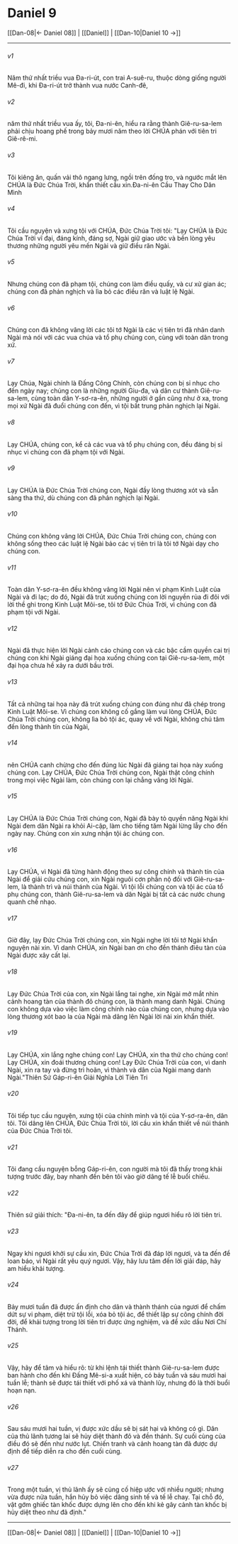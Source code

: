 # Daniel 9

[[Dan-08|← Daniel 08]] | [[Daniel]] | [[Dan-10|Daniel 10 →]]
***



###### v1 
Năm thứ nhất triều vua Đa-ri-út, con trai A-suê-ru, thuộc dòng giống người Mê-đi, khi Đa-ri-út trở thành vua nước Canh-đê, 

###### v2 
năm thứ nhất triều vua ấy, tôi, Đa-ni-ên, hiểu ra rằng thành Giê-ru-sa-lem phải chịu hoang phế trong bảy mươi năm theo lời CHÚA phán với tiên tri Giê-rê-mi. 

###### v3 
Tôi kiêng ăn, quấn vải thô ngang lưng, ngồi trên đống tro, và ngước mắt lên CHÚA là Đức Chúa Trời, khẩn thiết cầu xin.Đa-ni-ên Cầu Thay Cho Dân Mình 

###### v4 
Tôi cầu nguyện và xưng tội với CHÚA, Đức Chúa Trời tôi: "Lạy CHÚA là Đức Chúa Trời vĩ đại, đáng kính, đáng sợ, Ngài giữ giao ước và bền lòng yêu thương những người yêu mến Ngài và giữ điều răn Ngài. 

###### v5 
Nhưng chúng con đã phạm tội, chúng con làm điều quấy, và cư xử gian ác; chúng con đã phản nghịch và lìa bỏ các điều răn và luật lệ Ngài. 

###### v6 
Chúng con đã không vâng lời các tôi tớ Ngài là các vị tiên tri đã nhân danh Ngài mà nói với các vua chúa và tổ phụ chúng con, cùng với toàn dân trong xứ. 

###### v7 
Lạy Chúa, Ngài chính là Đấng Công Chính, còn chúng con bị sỉ nhục cho đến ngày nay; chúng con là những người Giu-đa, và dân cư thành Giê-ru-sa-lem, cùng toàn dân Y-sơ-ra-ên, những người ở gần cũng như ở xa, trong mọi xứ Ngài đã đuổi chúng con đến, vì tội bất trung phản nghịch lại Ngài. 

###### v8 
Lạy CHÚA, chúng con, kể cả các vua và tổ phụ chúng con, đều đáng bị sỉ nhục vì chúng con đã phạm tội với Ngài. 

###### v9 
Lạy CHÚA là Đức Chúa Trời chúng con, Ngài đầy lòng thương xót và sẵn sàng tha thứ, dù chúng con đã phản nghịch lại Ngài. 

###### v10 
Chúng con không vâng lời CHÚA, Đức Chúa Trời chúng con, chúng con không sống theo các luật lệ Ngài bảo các vị tiên tri là tôi tớ Ngài dạy cho chúng con. 

###### v11 
Toàn dân Y-sơ-ra-ên đều không vâng lời Ngài nên vi phạm Kinh Luật của Ngài và đi lạc; do đó, Ngài đã trút xuống chúng con lời nguyền rủa đi đôi với lời thề ghi trong Kinh Luật Môi-se, tôi tớ Đức Chúa Trời, vì chúng con đã phạm tội với Ngài. 

###### v12 
Ngài đã thực hiện lời Ngài cảnh cáo chúng con và các bậc cầm quyền cai trị chúng con khi Ngài giáng đại họa xuống chúng con tại Giê-ru-sa-lem, một đại họa chưa hề xảy ra dưới bầu trời. 

###### v13 
Tất cả những tai họa này đã trút xuống chúng con đúng như đã chép trong Kinh Luật Môi-se. Vì chúng con không cố gắng làm vui lòng CHÚA, Đức Chúa Trời chúng con, không lìa bỏ tội ác, quay về với Ngài, không chú tâm đến lòng thành tín của Ngài, 

###### v14 
nên CHÚA canh chừng cho đến đúng lúc Ngài đã giáng tai họa này xuống chúng con. Lạy CHÚA, Đức Chúa Trời chúng con, Ngài thật công chính trong mọi việc Ngài làm, còn chúng con lại chẳng vâng lời Ngài. 

###### v15 
Lạy CHÚA là Đức Chúa Trời chúng con, Ngài đã bày tỏ quyền năng Ngài khi Ngài đem dân Ngài ra khỏi Ai-cập, làm cho tiếng tăm Ngài lừng lẫy cho đến ngày nay. Chúng con xin xưng nhận tội ác chúng con. 

###### v16 
Lạy CHÚA, vì Ngài đã từng hành động theo sự công chính và thành tín của Ngài để giải cứu chúng con, xin Ngài nguôi cơn phẫn nộ đối với Giê-ru-sa-lem, là thành trì và núi thánh của Ngài. Vì tội lỗi chúng con và tội ác của tổ phụ chúng con, thành Giê-ru-sa-lem và dân Ngài bị tất cả các nước chung quanh chế nhạo. 

###### v17 
Giờ đây, lạy Đức Chúa Trời chúng con, xin Ngài nghe lời tôi tớ Ngài khẩn nguyện nài xin. Vì danh CHÚA, xin Ngài ban ơn cho đền thánh điêu tàn của Ngài được xây cất lại. 

###### v18 
Lạy Đức Chúa Trời của con, xin Ngài lắng tai nghe, xin Ngài mở mắt nhìn cảnh hoang tàn của thành đô chúng con, là thành mang danh Ngài. Chúng con không dựa vào việc làm công chính nào của chúng con, nhưng dựa vào lòng thương xót bao la của Ngài mà dâng lên Ngài lời nài xin khẩn thiết. 

###### v19 
Lạy CHÚA, xin lắng nghe chúng con! Lạy CHÚA, xin tha thứ cho chúng con! Lạy CHÚA, xin đoái thương chúng con! Lạy Đức Chúa Trời của con, vì danh Ngài, xin ra tay và đừng trì hoãn, vì thành và dân của Ngài mang danh Ngài."Thiên Sứ Gáp-ri-ên Giải Nghĩa Lời Tiên Tri 

###### v20 
Tôi tiếp tục cầu nguyện, xưng tội của chính mình và tội của Y-sơ-ra-ên, dân tôi. Tôi dâng lên CHÚA, Đức Chúa Trời tôi, lời cầu xin khẩn thiết về núi thánh của Đức Chúa Trời tôi. 

###### v21 
Tôi đang cầu nguyện bỗng Gáp-ri-ên, con người mà tôi đã thấy trong khải tượng trước đây, bay nhanh đến bên tôi vào giờ dâng tế lễ buổi chiều. 

###### v22 
Thiên sứ giải thích: "Đa-ni-ên, ta đến đây để giúp ngươi hiểu rõ lời tiên tri. 

###### v23 
Ngay khi ngươi khởi sự cầu xin, Đức Chúa Trời đã đáp lời ngươi, và ta đến để loan báo, vì Ngài rất yêu quý ngươi. Vậy, hãy lưu tâm đến lời giải đáp, hãy am hiểu khải tượng. 

###### v24 
Bảy mươi tuần đã được ấn định cho dân và thành thánh của ngươi để chấm dứt sự vi phạm, diệt trừ tội lỗi, xóa bỏ tội ác, để thiết lập sự công chính đời đời, để khải tượng trong lời tiên tri được ứng nghiệm, và để xức dầu Nơi Chí Thánh. 

###### v25 
Vậy, hãy để tâm và hiểu rõ: từ khi lệnh tái thiết thành Giê-ru-sa-lem được ban hành cho đến khi Đấng Mê-si-a xuất hiện, có bảy tuần và sáu mươi hai tuần lễ; thành sẽ được tái thiết với phố xá và thành lũy, nhưng đó là thời buổi hoạn nạn. 

###### v26 
Sau sáu mươi hai tuần, vị được xức dầu sẽ bị sát hại và không có gì. Dân của thủ lãnh tương lai sẽ hủy diệt thành đô và đền thánh. Sự cuối cùng của điều đó sẽ đến như nước lụt. Chiến tranh và cảnh hoang tàn đã được dự định để tiếp diễn ra cho đến cuối cùng. 

###### v27 
Trong một tuần, vị thủ lãnh ấy sẽ củng cố hiệp ước với nhiều người; nhưng vừa được nửa tuần, hắn hủy bỏ việc dâng sinh tế và tế lễ chay. Tại chỗ đó, vật gớm ghiếc tàn khốc được dựng lên cho đến khi kẻ gây cảnh tàn khốc bị hủy diệt theo như đã định."

***
[[Dan-08|← Daniel 08]] | [[Daniel]] | [[Dan-10|Daniel 10 →]]
